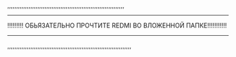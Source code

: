 ,,,,,,,,,,,,,,,,,,,,,,,,,,,,,,,,,,,,,,,,,,,,,,,,,,,,,,,,,,,,,,,,,,
*******************************************************************
!!!!!!!!! ОБЬЯЗАТЕЛЬНО ПРОЧТИТЕ REDMI ВО ВЛОЖЕННОЙ ПАПКЕ!!!!!!!!!!!
*******************************************************************
,,,,,,,,,,,,,,,,,,,,,,,,,,,,,,,,,,,,,,,,,,,,,,,,,,,,,,,,,,,,,,,,,,,,,,
